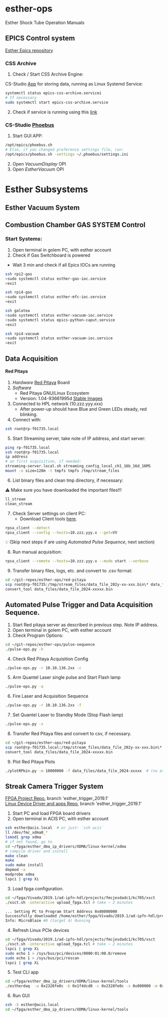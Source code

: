# esther-ops
Esther Shock Tube Operation Manuals

## EPICS Control system 

[Esther Epics repository](https://github.com/ipfn-hpl/esther-epics)

### CSS Archive

1. Check / Start CSS Archive Engine:

CS-Studio [App](https://cs-studio.sourceforge.net/docbook/ch11.html)  for storing data, running as Linux Systemd Service:

```bash
systemctl status epics-css-archive.servicei
# If necessary
sudo systemctl start epics-css-archive.service
``` 
2. Check if service is running using this [link](http://localhost:4812/main)

### CS-Studio [Phoebus](https://controlssoftware.sns.ornl.gov/css_phoebus/)
1. Start GUI APP: 
```bash
/opt/epics/phoebus.sh
# Else, if you changed preference settings file, run:
/opt/epics/phoebus.sh -settings ~/.phoebus/settings.ini
``` 
2. Open *VacuumDisplay* OPI
3. Open *EstherVacuum* OPI


# Esther Subsystems

## Esther Vacuum System

## Combustion Chamber GAS SYSTEM Control

### Start Systems:

1. Open terminal in golem PC, with esther account
2. Check if Gas Switchboard is powered
  * Wait 3 min and check if all Epics IOCs are running
```bash
ssh rpi2-gas
>sudo systemctl status esther-gas-ioc.service
>exit

ssh rpi4-gas
>sudo systemctl status esther-mfc-ioc.service
>exit

ssh galatea
>sudo systemctl status esther-vacuum-ioc.service
>sudo systemctl status epics-python-caput.service
>exit

ssh rpi4-vacuum
>sudo systemctl status esther-vacuum-ioc.service
>exit
```


## Data Acquisition

#### Red Pitaya

1. *Hardware* [Red Pitaya](https://redpitaya.com/stemlab-125-14/) Board
2. *Software*
    * Red Pitaya GNU/Linux Ecosystem
    * Version: 1.04-93661995d [Stable Images](https://downloads.redpitaya.com/downloads/STEMlab-125-1x)
3. Connected to HPL network (10.zzz.yyy.xxx)
    * After power-up should have Blue and Green LEDs steady, red blinking.
4. Connect with:
```bash
ssh root@rp-f01735.local
``` 

5. Start Streaming server, take note of IP address, and start server:
 ```bash
ping rp-f01735.local
ssh root@rp-f01735.local
ip address
# on first acquisition, if needed:
streaming-server.local.sh streaming_config_local_ch1_16b_16d_16MS
mount -o size=128m -t tmpfs tmpfs /tmp/stream_files
``` 
6. List binary files and clean tmp directory, if necessary:

:warning:
Make sure you have downloaded the important files!!!
 ```bash
 ll_stream
 clean_stream
``` 

7. Check Server settings on client PC:
    * Download Client tools [here](https://downloads.redpitaya.com/downloads/Clients/streaming).
 ```bash
rpsa_client --detect
rpsa_client --config --hosts=10.zzz.yyy.x --get=VV
``` 

:bulb: (Skip next steps if are using *Automated Pulse Sequence*, next section)

8. Run manual acquisition:
 ```bash
rpsa_client --remote --hosts=10.zzz.yyy.x --mode start --verbose
``` 
9. Transfer binary files, logs, etc. and convert to .csv format:
```bash
cd ~/git-repos/esther-ops/red-pitaya
scp root@rp-f01735:/tmp/stream_files/data_file_202y-xx-xxx.bin\* data_files/
convert_tool data_files/data_file_2024-xxxxx.bin
``` 


## Automated Pulse Trigger and  Data Acquisition Sequence.

1. Start Red pitaya server as described in previous step.  Note IP address.
2. Open terminal in golem PC, with esther account
3. Check Program Options:
 ```bash
 cd ~/git-repos/esther-ops/pulse-sequence
./pulse-ops.py -h  
``` 
4. Check Red Pitaya Acquisition Config 
```bash
./pulse-ops.py -r 10.10.136.2xx -c
``` 
5. Arm Quantel Laser single pulse and Start Flash lamp
```bash
./pulse-ops.py -a
``` 
6. Fire Laser and Acquisition Sequence
```bash
./pulse-ops.py -r 10.10.136.2xx -f
``` 
7. Set Quantel Laser to Standby Mode (Stop Flash lamp)
```bash
./pulse-ops.py -s
``` 
8. Transfer Red Pitaya files and convert to csv, if necessary.
```bash
cd ~/git-repos/esther-ops/red-pitaya
scp root@rp-f01735.local:/tmp/stream_files/data_file_202y-xx-xxx.bin\* data_files/
convert_tool data_files/data_file_2024-xxxxx.bin
``` 
9. Plot Red Pitaya Plots
 ```bash
./plotRPbin.py -m 10000000 -f data_files/data_file_2024-xxxxx  # (no extension)
``` 

## Streak Camera Trigger System
[FPGA Project Repo](https://github.com/bernardocarvalho/ad-ipfn-hdl), branch 'esther_trigger_2019.1'   
[Linux Device  Driver and apps Repo](https://github.com/ipfn-hpl/esther_dma_ip_drivers), branch 'esther_trigger_2019.1'

1. Start PC and load FPGA board drivers
2. Open terminal in ACIS PC, with esther account
 ```bash
ssh esther@acis.local  # or just: `ssh acis`
ll /dev/fmc_xdma0_*
lsmod| grep xdma
# if not found, go to 
cd ~/fpga/esther_dma_ip_drivers/XDMA/linux-kernel/xdma
# compile driver and install
make clean
make
sudo make install
depmod -a
modprobe xdma
lspci | grep Xi
``` 
3. Load fpga configuration.
 ```bash
cd ~/fpga/Vivado/2019.1/ad-ipfn-hdl/projects/fmcjesdadc1/kc705/xsct 
./xsct.sh -interactive upload_fpga.tcl # take ~ 2 minutes

... Setting PC to Program Start Address 0x80000000
Successfully downloaded /home/esther/fpga/Vivado/2019.1/ad-ipfn-hdl/projects/fmcjesdadc1/kc705/xsct/simpleImage.kc705_fmcjesdadc1
Info: MicroBlaze #0 (target 4) Running

``` 
4. Refresh Linux PCIe devices
 ```bash
cd ~/fpga/Vivado/2019.1/ad-ipfn-hdl/projects/fmcjesdadc1/kc705/xsct 
./xsct.sh -interactive upload_fpga.tcl # take ~ 2 minutes
lspci | grep Xi
sudo echo 1 > /sys/bus/pci/devices/0000:01:00.0/remove
sudo echo 1 > /sys/bus/pci/rescan
lspci | grep Xi
``` 
5. Test CLI app 
 ```bash
cd ~/fpga/esther_dma_ip_drivers/XDMA/linux-kernel/tools
./estherdaq  -a 0x2328fe0c -b 0x1f4dcd8 -c 0x2328fe0c -s 0x800000 -m 0x31999 -t
 ```
 6. Run GUI 
 ```bash
ssh -X esther@acis.local
cd ~/fpga/esther_dma_ip_drivers/XDMA/linux-kernel/tools
 ```



